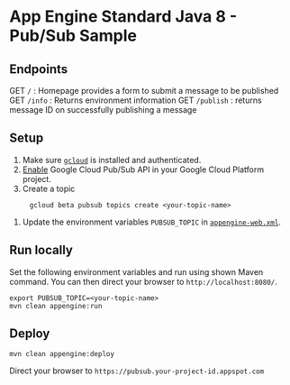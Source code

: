 # App Engine Standard Java 8 - Pub/Sub Sample


## Endpoints
GET `/` : Homepage provides a form to submit a message to be published
GET `/info` : Returns environment information
GET `/publish` : returns message ID on successfully publishing a message


## Setup

1. Make sure [`gcloud`](https://cloud.google.com/sdk/docs/) is installed and authenticated.
1. [Enable](https://console.cloud.google.com/launcher/details/google-cloud-platform/cloud-pub-sub)
 Google Cloud Pub/Sub API in your Google Cloud Platform project.
1. Create a topic
  ```
       gcloud beta pubsub topics create <your-topic-name>
  ```
1. Update the environment variables `PUBSUB_TOPIC` in [`appengine-web.xml`](src/main/webapp/WEB-INF/appengine-web.xml).

## Run locally
Set the following environment variables and run using shown Maven command. You can then
direct your browser to `http://localhost:8080/`.

```
export PUBSUB_TOPIC=<your-topic-name>
mvn clean appengine:run
```

## Deploy

```
mvn clean appengine:deploy
```
Direct your browser to `https://pubsub.your-project-id.appspot.com`
